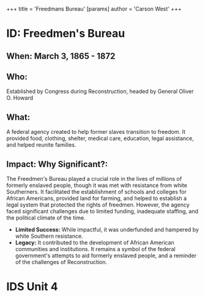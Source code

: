+++
 title = 'Freedmans Bureau'
[params]
	author = 'Carson West'
+++
# ID: Freedmen's Bureau 
## When: March 3, 1865 - 1872
## Who: 
Established by Congress during Reconstruction, headed by General Oliver O. Howard
## What: 
A federal agency created to help former slaves transition to freedom. It provided food, clothing, shelter, medical care, education, legal assistance, and helped reunite families.  
## Impact: Why Significant?: 
The Freedmen's Bureau played a crucial role in the lives of millions of formerly enslaved people, though it was met with resistance from white Southerners. It facilitated the establishment of schools and colleges for African Americans, provided land for farming, and helped to establish a legal system that protected the rights of freedmen. However, the agency faced significant challenges due to limited funding, inadequate staffing, and the  political climate of the time. 

* **Limited Success:** While impactful, it was underfunded and hampered by white Southern resistance.
* **Legacy:**  It contributed to the development of African American communities and institutions.  It remains a symbol of the federal government's attempts to aid formerly enslaved people, and a reminder of the challenges of Reconstruction. 

# IDS Unit 4
